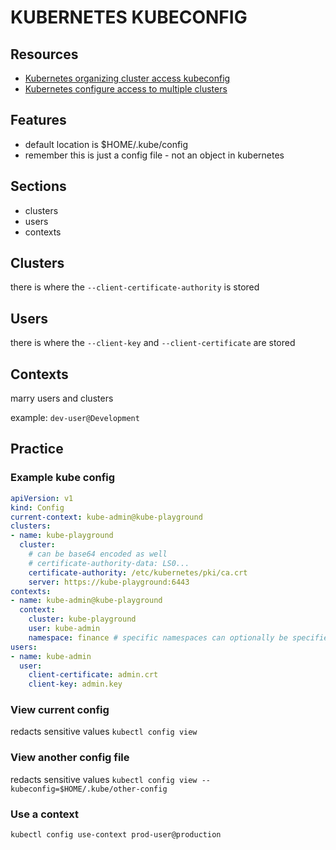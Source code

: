 # KUBERNETES KUBECONFIG

## Resources
- [Kubernetes organizing cluster access kubeconfig](https://kubernetes.io/docs/concepts/configuration/organize-cluster-access-kubeconfig/)
- [Kubernetes configure access to multiple clusters](https://kubernetes.io/docs/tasks/access-application-cluster/configure-access-multiple-clusters/)

## Features

- default location is $HOME/.kube/config
- remember this is just a config file - not an object in kubernetes

## Sections
- clusters
- users
- contexts

## Clusters
there is where the `--client-certificate-authority` is stored

## Users
there is where the `--client-key` and `--client-certificate` are stored

## Contexts
marry users and clusters

example: `dev-user@Development`

## Practice

### Example kube config

```yml
apiVersion: v1
kind: Config
current-context: kube-admin@kube-playground
clusters:
- name: kube-playground
  cluster:
    # can be base64 encoded as well
    # certificate-authority-data: LS0...
    certificate-authority: /etc/kubernetes/pki/ca.crt
    server: https://kube-playground:6443
contexts:
- name: kube-admin@kube-playground
  context:
    cluster: kube-playground
    user: kube-admin
    namespace: finance # specific namespaces can optionally be specified
users:
- name: kube-admin
  user:
    client-certificate: admin.crt
    client-key: admin.key
```

### View current config
redacts sensitive values
`kubectl config view`

### View another config file
redacts sensitive values
`kubectl config view --kubeconfig=$HOME/.kube/other-config`

### Use a context
`kubectl config use-context prod-user@production`